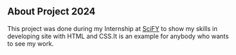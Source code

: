 ## About Project 2024 
This project was done during my Internship at [SciFY](https://scify.org/en/) to show my skills in developing site with HTML and CSS.It is an example for anybody who wants to see my work.
